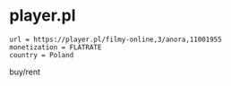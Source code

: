 # player.pl

~~~
url = https://player.pl/filmy-online,3/anora,11001955
monetization = FLATRATE
country = Poland
~~~

buy/rent
